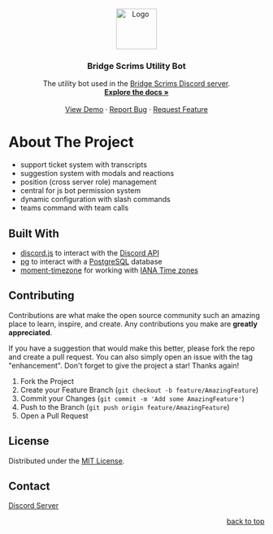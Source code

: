 <a name="readme-top"></a>

<br />
<div align="center">
  <a href="https://discord.gg/bridgescrims">
    <img src="https://bridgescrims.net/logo.png" alt="Logo" width="80" height="80">
  </a>

<h3 align="center">Bridge Scrims Utility Bot</h3>

  <p align="center">
    The utility bot used in the <a href="https://discord.gg/bridgescrims">Bridge Scrims Discord server</a>.
    <br />
    <a href="https://github.com/bridge-scrims/util-bot"><strong>Explore the docs »</strong></a>
    <br />
    <br />
    <a href="https://github.com/bridge-scrims/util-bot">View Demo</a>
    ·
    <a href="https://github.com/bridge-scrims/util-bot/issues">Report Bug</a>
    ·
    <a href="https://github.com/bridge-scrims/util-bot/issues">Request Feature</a>
  </p>
</div>

# About The Project

- support ticket system with transcripts
- suggestion system with modals and reactions
- position (cross server role) management
- central for js bot permission system
- dynamic configuration with slash commands
- teams command with team calls

## Built With

- [discord.js](https://discord.js.org/) to interact with the [Discord API](https://discord.com/developers/docs/intro)
- [pg](https://github.com/brianc/node-postgres) to interact with a [PostgreSQL](https://www.postgresql.org/) database
- [moment-timezone](https://github.com/moment/moment-timezone) for working with [IANA Time zones](https://www.iana.org/time-zones)

<!-- CONTRIBUTING -->
## Contributing

Contributions are what make the open source community such an amazing place to learn, inspire, and create. Any contributions you make are **greatly appreciated**.

If you have a suggestion that would make this better, please fork the repo and create a pull request. You can also simply open an issue with the tag "enhancement".
Don't forget to give the project a star! Thanks again!

1. Fork the Project
2. Create your Feature Branch (`git checkout -b feature/AmazingFeature`)
3. Commit your Changes (`git commit -m 'Add some AmazingFeature'`)
4. Push to the Branch (`git push origin feature/AmazingFeature`)
5. Open a Pull Request

<!-- LICENSE -->
## License

Distributed under the [MIT License](https://spdx.org/licenses/MIT.html).

<!-- CONTACT -->
## Contact

[Discord Server](https://discord.gg/bridgescrims)

<!-- ACKNOWLEDGMENTS -->
<!-- ## Acknowledgments -->

<!-- * []() -->
<!-- * []() -->
<!-- * []() -->

<p align="right"><a href="#readme-top">back to top</a></p>